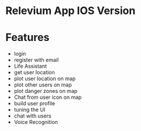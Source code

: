# Relevium App IOS Version

# Features

* login
* register with email
* Life Assistant
* get user location
* plot user location on map
* plot other users on map
* plot danger zones on map
* Chat from user icon on map
* build user profile
* tuning the UI
* chat with users
* Voice Recognition 
